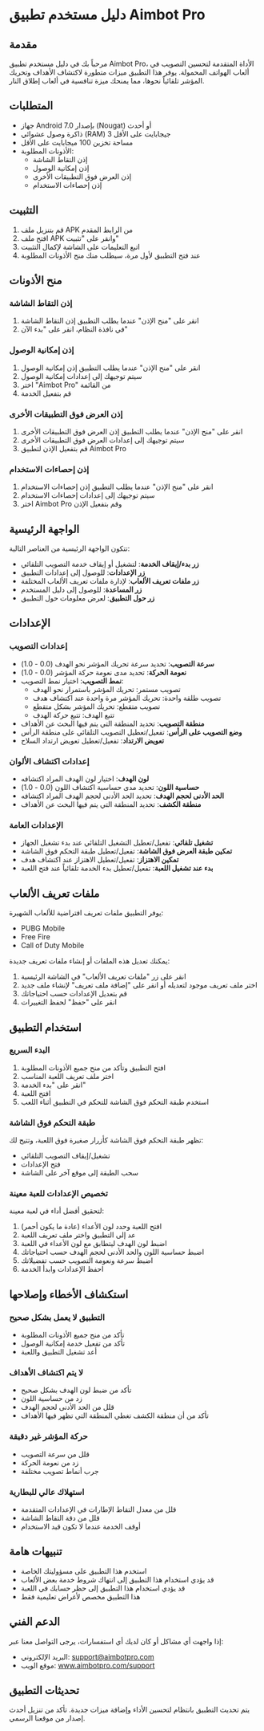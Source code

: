# دليل مستخدم تطبيق Aimbot Pro

## مقدمة

مرحباً بك في دليل مستخدم تطبيق Aimbot Pro، الأداة المتقدمة لتحسين التصويب في ألعاب الهواتف المحمولة. يوفر هذا التطبيق ميزات متطورة لاكتشاف الأهداف وتحريك المؤشر تلقائياً نحوها، مما يمنحك ميزة تنافسية في ألعاب إطلاق النار.

## المتطلبات

- جهاز Android بإصدار 7.0 (Nougat) أو أحدث
- ذاكرة وصول عشوائي (RAM) 3 جيجابايت على الأقل
- مساحة تخزين 100 ميجابايت على الأقل
- الأذونات المطلوبة:
  - إذن التقاط الشاشة
  - إذن إمكانية الوصول
  - إذن العرض فوق التطبيقات الأخرى
  - إذن إحصاءات الاستخدام

## التثبيت

1. قم بتنزيل ملف APK من الرابط المقدم
2. افتح ملف APK وانقر على "تثبيت"
3. اتبع التعليمات على الشاشة لإكمال التثبيت
4. عند فتح التطبيق لأول مرة، سيطلب منك منح الأذونات المطلوبة

## منح الأذونات

### إذن التقاط الشاشة
1. انقر على "منح الإذن" عندما يطلب التطبيق إذن التقاط الشاشة
2. في نافذة النظام، انقر على "بدء الآن"

### إذن إمكانية الوصول
1. انقر على "منح الإذن" عندما يطلب التطبيق إذن إمكانية الوصول
2. سيتم توجيهك إلى إعدادات إمكانية الوصول
3. اختر "Aimbot Pro" من القائمة
4. قم بتفعيل الخدمة

### إذن العرض فوق التطبيقات الأخرى
1. انقر على "منح الإذن" عندما يطلب التطبيق إذن العرض فوق التطبيقات الأخرى
2. سيتم توجيهك إلى إعدادات العرض فوق التطبيقات الأخرى
3. قم بتفعيل الإذن لتطبيق Aimbot Pro

### إذن إحصاءات الاستخدام
1. انقر على "منح الإذن" عندما يطلب التطبيق إذن إحصاءات الاستخدام
2. سيتم توجيهك إلى إعدادات إحصاءات الاستخدام
3. اختر Aimbot Pro وقم بتفعيل الإذن

## الواجهة الرئيسية

تتكون الواجهة الرئيسية من العناصر التالية:

- **زر بدء/إيقاف الخدمة**: لتشغيل أو إيقاف خدمة التصويب التلقائي
- **زر الإعدادات**: للوصول إلى إعدادات التطبيق
- **زر ملفات تعريف الألعاب**: لإدارة ملفات تعريف الألعاب المختلفة
- **زر المساعدة**: للوصول إلى دليل المستخدم
- **زر حول التطبيق**: لعرض معلومات حول التطبيق

## الإعدادات

### إعدادات التصويب

- **سرعة التصويب**: تحديد سرعة تحريك المؤشر نحو الهدف (0.0 - 1.0)
- **نعومة الحركة**: تحديد مدى نعومة حركة المؤشر (0.0 - 1.0)
- **نمط التصويب**: اختيار نمط التصويب:
  - تصويب مستمر: تحريك المؤشر باستمرار نحو الهدف
  - تصويب طلقة واحدة: تحريك المؤشر مرة واحدة عند اكتشاف هدف
  - تصويب متقطع: تحريك المؤشر بشكل متقطع
  - تتبع الهدف: تتبع حركة الهدف
- **منطقة التصويب**: تحديد المنطقة التي يتم فيها البحث عن الأهداف
- **وضع التصويب على الرأس**: تفعيل/تعطيل التصويب التلقائي على منطقة الرأس
- **تعويض الارتداد**: تفعيل/تعطيل تعويض ارتداد السلاح

### إعدادات اكتشاف الألوان

- **لون الهدف**: اختيار لون الهدف المراد اكتشافه
- **حساسية اللون**: تحديد مدى حساسية اكتشاف اللون (0.0 - 1.0)
- **الحد الأدنى لحجم الهدف**: تحديد الحد الأدنى لحجم الهدف المراد اكتشافه
- **منطقة الكشف**: تحديد المنطقة التي يتم فيها البحث عن الأهداف

### الإعدادات العامة

- **تشغيل تلقائي**: تفعيل/تعطيل التشغيل التلقائي عند بدء تشغيل الجهاز
- **تمكين طبقة العرض فوق الشاشة**: تفعيل/تعطيل طبقة التحكم فوق الشاشة
- **تمكين الاهتزاز**: تفعيل/تعطيل الاهتزاز عند اكتشاف هدف
- **بدء عند تشغيل اللعبة**: تفعيل/تعطيل بدء الخدمة تلقائياً عند فتح اللعبة

## ملفات تعريف الألعاب

يوفر التطبيق ملفات تعريف افتراضية للألعاب الشهيرة:

- PUBG Mobile
- Free Fire
- Call of Duty Mobile

يمكنك تعديل هذه الملفات أو إنشاء ملفات تعريف جديدة:

1. انقر على زر "ملفات تعريف الألعاب" في الشاشة الرئيسية
2. اختر ملف تعريف موجود لتعديله أو انقر على "إضافة ملف تعريف" لإنشاء ملف جديد
3. قم بتعديل الإعدادات حسب احتياجاتك
4. انقر على "حفظ" لحفظ التغييرات

## استخدام التطبيق

### البدء السريع

1. افتح التطبيق وتأكد من منح جميع الأذونات المطلوبة
2. اختر ملف تعريف اللعبة المناسب
3. انقر على "بدء الخدمة"
4. افتح اللعبة
5. استخدم طبقة التحكم فوق الشاشة للتحكم في التطبيق أثناء اللعب

### طبقة التحكم فوق الشاشة

تظهر طبقة التحكم فوق الشاشة كأزرار صغيرة فوق اللعبة، وتتيح لك:

- تشغيل/إيقاف التصويب التلقائي
- فتح الإعدادات
- سحب الطبقة إلى موقع آخر على الشاشة

### تخصيص الإعدادات للعبة معينة

لتحقيق أفضل أداء في لعبة معينة:

1. افتح اللعبة وحدد لون الأعداء (عادة ما يكون أحمر)
2. عد إلى التطبيق واختر ملف تعريف اللعبة
3. اضبط لون الهدف ليتطابق مع لون الأعداء في اللعبة
4. اضبط حساسية اللون والحد الأدنى لحجم الهدف حسب احتياجاتك
5. اضبط سرعة ونعومة التصويب حسب تفضيلاتك
6. احفظ الإعدادات وابدأ الخدمة

## استكشاف الأخطاء وإصلاحها

### التطبيق لا يعمل بشكل صحيح

- تأكد من منح جميع الأذونات المطلوبة
- تأكد من تفعيل خدمة إمكانية الوصول
- أعد تشغيل التطبيق واللعبة

### لا يتم اكتشاف الأهداف

- تأكد من ضبط لون الهدف بشكل صحيح
- زد من حساسية اللون
- قلل من الحد الأدنى لحجم الهدف
- تأكد من أن منطقة الكشف تغطي المنطقة التي تظهر فيها الأهداف

### حركة المؤشر غير دقيقة

- قلل من سرعة التصويب
- زد من نعومة الحركة
- جرب أنماط تصويب مختلفة

### استهلاك عالي للبطارية

- قلل من معدل التقاط الإطارات في الإعدادات المتقدمة
- قلل من دقة التقاط الشاشة
- أوقف الخدمة عندما لا تكون قيد الاستخدام

## تنبيهات هامة

- استخدم هذا التطبيق على مسؤوليتك الخاصة
- قد يؤدي استخدام هذا التطبيق إلى انتهاك شروط خدمة بعض الألعاب
- قد يؤدي استخدام هذا التطبيق إلى حظر حسابك في اللعبة
- هذا التطبيق مخصص لأغراض تعليمية فقط

## الدعم الفني

إذا واجهت أي مشاكل أو كان لديك أي استفسارات، يرجى التواصل معنا عبر:

- البريد الإلكتروني: support@aimbotpro.com
- موقع الويب: www.aimbotpro.com/support

## تحديثات التطبيق

يتم تحديث التطبيق بانتظام لتحسين الأداء وإضافة ميزات جديدة. تأكد من تنزيل أحدث إصدار من موقعنا الرسمي.
